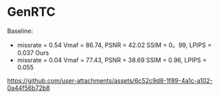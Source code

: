 # GenRTC

Baseline:
- missrate = 0.54 Vmaf = 86.74, PSNR = 42.02 SSIM = 0。99, LPIPS = 0.037
Ours
- missrate = 0.04 Vmaf = 77.43, PSNR = 38.69 SSIM = 0.96, LPIPS = 0.055

https://github.com/user-attachments/assets/6c52c9d8-1f89-4a1c-a102-0a44f56b72b8

